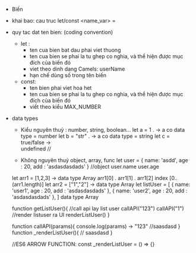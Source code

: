 - Biến
+ khai bao: cau truc let/const <name_var> = <giatri>
+ quy tac dat ten bien: (coding convention)
    + let : 
        + ten cua bien bat dau phai viet thuong
        + ten cua bien se phai la tu ghep co nghia, và thể hiện được mục đích của biến đó
        + viet theo dinh dang Camels: userName
        + hạn chế dùng số trong tên biến
    + const:
        + ten bien phai viet hoa het
        + ten cua bien se phai la tu ghep co nghia, và thể hiện được mục đích của biến đó
        + viết theo kiểu MAX_NUMBER
+ data types 
    + Kiểu nguyên thuỷ : 
    number, string, boolean...
    let a = 1 . -> a co data type = number
    let b = "str" . -> a co data type = string
    let c = true/false ->  
    undefined // 

    + Không nguyên thuỷ
    object, array, func
    let user = {
        name: 'asdd',
        age : 20,
        add : 'asdasdasdads'
    } //object
    user.name
    user.age

    let arr1 = [1,2,3] -> data type Array<number>
    arr1[0] . arr1[1] . arr1[2]
    index [0..(arr1.length)]
    let arr2 = ["1","2"]  -> data type Array<string>
    let listUser = [
        {
            name: 'user1',
            age : 20,
            add : 'asdasdasdads'
        },
        {
            name: 'user2',
            age : 20,
            add : 'asdasdasdads'
        },
    ]  data type Array<object>

    function getListUser(){
        //call api lay list user
        callAPI("123")
        callAPI("1")
        //render listuser ra UI
        renderListUser()
    } 

    function callAPI(params){
        console.log(params) -> "123"
        //saasdasd
    }
    function _renderListUser(){
       // saasdasd
    }
    
    //ES6
    ARROW FUNCTION:
    const _renderListUser = () => {}
    
